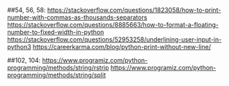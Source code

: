 ##54, 56, 58: 
https://stackoverflow.com/questions/1823058/how-to-print-number-with-commas-as-thousands-separators
https://stackoverflow.com/questions/8885663/how-to-format-a-floating-number-to-fixed-width-in-python
https://stackoverflow.com/questions/52953258/underlining-user-input-in-python3
https://careerkarma.com/blog/python-print-without-new-line/

##102, 104:
https://www.programiz.com/python-programming/methods/string/rstrip
https://www.programiz.com/python-programming/methods/string/split

